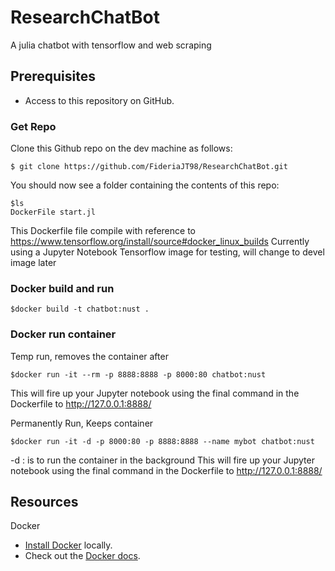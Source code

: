 # ResearchChatBot
A julia chatbot with tensorflow and web scraping

## Prerequisites
- Access to this repository on GitHub.

### Get Repo
Clone this Github repo on the dev machine as follows:

```
$ git clone https://github.com/FideriaJT98/ResearchChatBot.git
```

You should now see a folder containing the contents of this repo:
```
$ls
DockerFile start.jl
```
This Dockerfile file compile with reference to https://www.tensorflow.org/install/source#docker_linux_builds
Currently using a Jupyter Notebook Tensorflow image for testing, will change to devel image later

### Docker build and run
```
$docker build -t chatbot:nust .
```

### Docker run container

Temp run, removes the container after
```
$docker run -it --rm -p 8888:8888 -p 8000:80 chatbot:nust
```
This will fire up your Jupyter notebook using the final command in the Dockerfile to http://127.0.0.1:8888/


Permanently Run, Keeps container
```
$docker run -it -d -p 8000:80 -p 8888:8888 --name mybot chatbot:nust
```
-d : is to run the container in the background
This will fire up your Jupyter notebook using the final command in the Dockerfile to http://127.0.0.1:8888/



## Resources

Docker

- [Install Docker](https://docs.docker.com/engine/installation/) locally.
- Check out the [Docker docs](https://docs.docker.com/).
